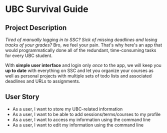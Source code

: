 # UBC Survival Guide

## Project Description

*Tired of manually logging in to SSC? Sick of missing deadlines and losing tracks 
of your grades?* Bro, we feel your pain. That's why here's an app that would programmatically 
done all of the redundant, time-consuming tasks for every UBC student.

With **simple user interface** and login only *once* to the app, we will keep you **up to
date** with everything on SSC and let you organize your courses as well as personal
projects with multiple sets of todo lists and associated deadlines and URLs to
assignments.  

## User Story

- As a user, I want to store my UBC-related information
- As a user, I want to be able to add sessions/terms/courses to my profile
- As a user, I want to access my information using the command line
- As a user, I want to edit my information using the command line